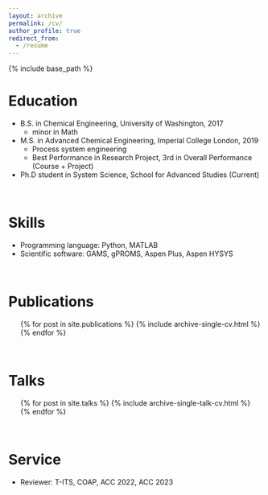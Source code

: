 ```yaml
---
layout: archive
permalink: /cv/
author_profile: true
redirect_from:
  - /resume
---
```


{% include base_path %}

Education
======
* B.S. in Chemical Engineering, University of Washington, 2017
  * minor in Math
* M.S. in Advanced Chemical Engineering, Imperial College London, 2019
  * Process system engineering
  * Best Performance in Research Project, 3rd in Overall Performance (Course + Project)
* Ph.D student in System Science, School for Advanced Studies (Current)


<br>

Skills
======
* Programming language: Python, MATLAB
* Scientific software: GAMS, gPROMS, Aspen Plus, Aspen HYSYS

<br>

Publications
======
  <ul>{% for post in site.publications %}
    {% include archive-single-cv.html %}
  {% endfor %}</ul>

<br>

Talks
======
  <ul>{% for post in site.talks %}
    {% include archive-single-talk-cv.html %}
  {% endfor %}</ul>

<br> 

Service
======
* Reviewer: T-ITS, COAP, ACC 2022, ACC 2023
